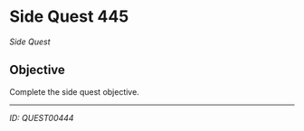 # Side Quest 445

*Side Quest*

## Objective
Complete the side quest objective.

---
*ID: QUEST00444*